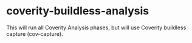 # coverity-buildless-analysis
This will run all Coverity Analysis phases, but will use Coverity buildless capture (cov-capture).
